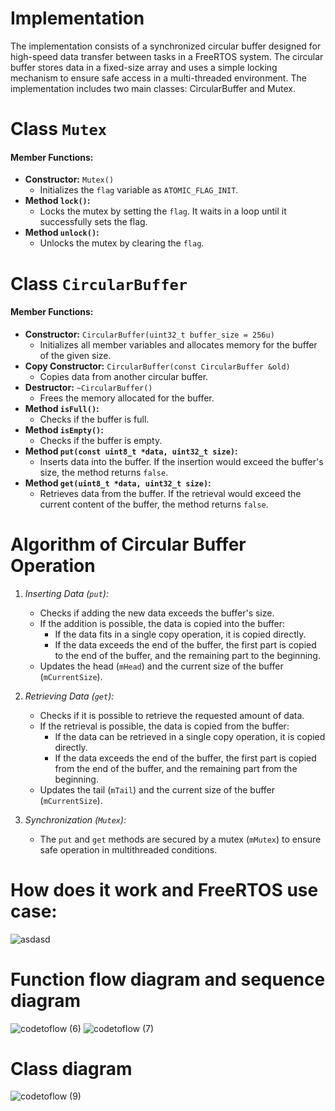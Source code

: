 # Implementation
The implementation consists of a synchronized circular buffer designed for high-speed data transfer between tasks in a FreeRTOS system. The circular buffer stores data in a fixed-size array and uses a simple locking mechanism to ensure safe access in a multi-threaded environment. The implementation includes two main classes: CircularBuffer and Mutex.

# Class `Mutex`

#### Member Functions:
- **Constructor:** `Mutex()`
  - Initializes the `flag` variable as `ATOMIC_FLAG_INIT`.
- **Method `lock()`:**
  - Locks the mutex by setting the `flag`. It waits in a loop until it successfully sets the flag.
- **Method `unlock()`:**
  - Unlocks the mutex by clearing the `flag`.

# Class `CircularBuffer`

#### Member Functions:
- **Constructor:** `CircularBuffer(uint32_t buffer_size = 256u)`
  - Initializes all member variables and allocates memory for the buffer of the given size.
- **Copy Constructor:** `CircularBuffer(const CircularBuffer &old)`
  - Copies data from another circular buffer.
- **Destructor:** `~CircularBuffer()`
  - Frees the memory allocated for the buffer.
- **Method `isFull()`:**
  - Checks if the buffer is full.
- **Method `isEmpty()`:**
  - Checks if the buffer is empty.
- **Method `put(const uint8_t *data, uint32_t size)`:**
  - Inserts data into the buffer. If the insertion would exceed the buffer's size, the method returns `false`.
- **Method `get(uint8_t *data, uint32_t size)`:**
  - Retrieves data from the buffer. If the retrieval would exceed the current content of the buffer, the method returns `false`.

# Algorithm of Circular Buffer Operation

1. *Inserting Data (`put`):*
   - Checks if adding the new data exceeds the buffer's size.
   - If the addition is possible, the data is copied into the buffer:
     - If the data fits in a single copy operation, it is copied directly.
     - If the data exceeds the end of the buffer, the first part is copied to the end of the buffer, and the remaining part to the beginning.
   - Updates the head (`mHead`) and the current size of the buffer (`mCurrentSize`).

2. *Retrieving Data (`get`):*
   - Checks if it is possible to retrieve the requested amount of data.
   - If the retrieval is possible, the data is copied from the buffer:
     - If the data can be retrieved in a single copy operation, it is copied directly.
     - If the data exceeds the end of the buffer, the first part is copied from the end of the buffer, and the remaining part from the beginning.
   - Updates the tail (`mTail`) and the current size of the buffer (`mCurrentSize`).

3. *Synchronization (`Mutex`):*
   - The `put` and `get` methods are secured by a mutex (`mMutex`) to ensure safe operation in multithreaded conditions.

# How does it work and FreeRTOS use case:
![asdasd](https://github.com/user-attachments/assets/1de050fd-37db-492f-9c2c-ff30c9683614)

# Function flow diagram and sequence diagram
![codetoflow (6)](https://github.com/user-attachments/assets/e0602663-1892-4b4d-891a-0d7518ecdbbb)
![codetoflow (7)](https://github.com/user-attachments/assets/06338495-7de7-4dca-9bd0-316a047e4517)

# Class diagram
![codetoflow (9)](https://github.com/user-attachments/assets/709e7ff5-01d6-4b49-ad46-1d95f238bfde)
